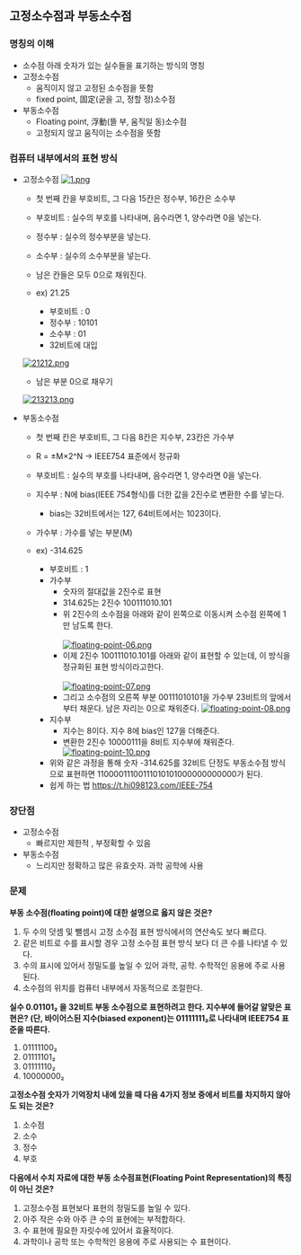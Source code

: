 ## 고정소수점과 부동소수점

### 명칭의 이해

- 소수점 아래 숫자가 있는 실수들을 표기하는 방식의 명칭
- 고정소수점
  - 움직이지 않고 고정된 소수점을 뜻함
  - fixed point, 固定(굳을 고, 정할 정)소수점
- 부동소수점
  - Floating point, 浮動(뜰 부, 움직일 동)소수점
  - 고정되지 않고 움직이는 소수점을 뜻함

### 컴퓨터 내부에서의 표현 방식

- 고정소수점
  [![1.png](https://i.postimg.cc/FHgKsK2V/1.png)](https://postimg.cc/Yv07dt2v)
  - 첫 번째 칸을 부호비트, 그 다음 15칸은 정수부, 16칸은 소수부
  - 부호비트 : 실수의 부호를 나타내며, 음수라면 1, 양수라면 0을 넣는다.
  - 정수부 : 실수의 정수부분을 넣는다.
  - 소수부 : 실수의 소수부분을 넣는다.
  - 남은 칸들은 모두 0으로 채워진다.<br>
  
  - ex) 21.25<br>
    - 부호비트 : 0<br>
    - 정수부 : 10101<br>
    - 소수부 : 01<br>
    - 32비트에 대입<br>
  
  [![21212.png](https://i.postimg.cc/28xdbnL1/21212.png)](https://postimg.cc/mtt1Kzw4)
    - 남은 부분 0으로 채우기<br>
    
  [![213213.png](https://i.postimg.cc/9QKDrfb4/213213.png)](https://postimg.cc/TKjdsfZG)

- 부동소수점
  - 첫 번째 칸은 부호비트, 그 다음 8칸은 지수부, 23칸은 가수부
  - R = ±M×2^N -> IEEE754 표준에서 정규화
  - 부호비트 : 실수의 부호를 나타내며, 음수라면 1, 양수라면 0을 넣는다.
  - 지수부 : N에 bias(IEEE 754형식)를 더한 값을 2진수로 변환한 수를 넣는다.
    - bias는 32비트에서는 127, 64비트에서는 1023이다.
  - 가수부 : 가수를 넣는 부분(M)<br>
 
  - ex) -314.625<br>
    - 부호비트 : 1<br>
    - 가수부
      - 숫자의 절대값을 2진수로 표현
      - 314.625는 2진수 100111010.101
      - 위 2진수의 소수점을 아래와 같이 왼쪽으로 이동시켜 소수점 왼쪽에 1만 남도록 한다.<br><br>
    [![floating-point-06.png](https://i.postimg.cc/C1tk0422/floating-point-06.png)](https://postimg.cc/7G3fMSw1)
      - 이제 2진수 100111010.101를 아래와 같이 표현할 수 있는데, 이 방식을 정규화된 표현 방식이라고한다.<br><br>
    [![floating-point-07.png](https://i.postimg.cc/3RWggS6L/floating-point-07.png)](https://postimg.cc/G8w8RQbY)
      - 그리고 소수점의 오른쪽 부분 00111010101을 가수부 23비트의 앞에서부터 채운다. 남은 자리는 0으로 채워준다.
    [![floating-point-08.png](https://i.postimg.cc/7h9ww9Pk/floating-point-08.png)](https://postimg.cc/0KzLCpJW)
    - 지수부
      - 지수는 8이다. 지수 8에 bias인 127을 더해준다.
      - 변환한 2진수 10000111을 8비트 지수부에 채워준다.
    [![floating-point-10.png](https://i.postimg.cc/vZdk3fG7/floating-point-10.png)](https://postimg.cc/tY2Bg1Z7)
    - 위와 같은 과정을 통해 숫자 -314.625를 32비트 단정도 부동소수점 방식으로 표현하면 11000011100111010101000000000000가 된다.
    - 쉽게 하는 법 https://t.hi098123.com/IEEE-754

### 장단점
- 고정소수점
  - 빠르지만 제한적 , 부정확할 수 있음
- 부동소수점
  - 느리지만 정확하고 많은 유효숫자. 과학 공학에 사용

### 문제
**부동 소수점(floating point)에 대한 설명으로 옳지 않은 것은?**
1. 두 수의 덧셈 및 뺄셈시 고정 소수점 표현 방식에서의 연산속도 보다 빠르다.
2. 같은 비트로 수를 표시할 경우 고정 소수점 표현 방식 보다 더 큰 수를 나타낼 수 있다.
3. 수의 표시에 있어서 정밀도를 높일 수 있어 과학, 공학. 수학적인 응용에 주로 사용된다.
4. 소수점의 위치를 컴퓨터 내부에서 자동적으로 조절한다.

**실수 0.01101₂ 을 32비트 부동 소수점으로 표현하려고 한다. 지수부에 들어갈 알맞은 표현은? (단, 바이어스된 지수(biased exponent)는 01111111₂로 나타내며 IEEE754 표준을 따른다.**
1. 01111100₂
2. 01111101₂
3. 01111110₂
4. 10000000₂

**고정소수점 숫자가 기억장치 내에 있을 때 다음 4가지 정보 중에서 비트를 차지하지 않아도 되는 것은?**
1. 소수점
2. 소수
3. 정수
4. 부호

**다음에서 수치 자료에 대한 부동 소수점표현(Floating Point Representation)의 특징이 아닌 것은?**
1. 고정소수점 표현보다 표현의 정밀도를 높일 수 있다.
2. 아주 작은 수와 아주 큰 수의 표현에는 부적합하다.
3. 수 표현에 필요한 자릿수에 있어서 효율적이다.
4. 과학이나 공학 또는 수학적인 응용에 주로 사용되는 수 표현이다.





